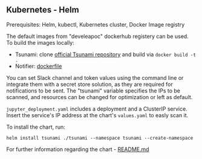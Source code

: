 ## Kubernetes - Helm
Prerequisites: Helm, kubectl, Kubernetes cluster, Docker Image registry

The default images from "develeapoc" dockerhub registery can be used.  
To build the images locally:
- Tsunami: clone [official Tsunami repository](https://github.com/google/tsunami-security-scanner/tree/master) and build via `docker build -t .`
- Notifier: [dockerfile](../docker-compose/local-notifier-dockerfile)

You can set Slack channel and token values using the command line or integrate them with a secret store solution, as they are required for notifications to be sent. The "tsunami" variable specifies the IPs to be scanned, and resources can be changed for optimization or left as default.  

`jupyter_deployment.yaml` includes a deployment and a ClusterIP service.  
Insert the service's IP address at the chart's `values.yaml` to easly scan it.  


To install the chart, run:
```
helm install tsunami ./tsunami --namespace tsunami --create-namespace
```
For further information regarding the chart - [README.md](/kubernetes/tsunami/README.md)
